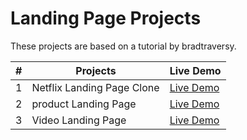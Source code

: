 # Landing Page Projects

These projects are based on a tutorial by bradtraversy.

| # | Projects| Live Demo |
| --------------- | --------------- | --------------- |
| 1    | Netflix Landing Page Clone    | [Live Demo](https://netflix-landing-webpage-clone.netlify.app/)   |
| 2    |product Landing Page | [Live Demo](https://product-landing-page12.netlify.app/)   |
| 3    |Video Landing Page  | [Live Demo](https://video-landing-webpage.netlify.app/)   |
